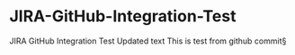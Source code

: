 # JIRA-GitHub-Integration-Test
JIRA GitHub Integration Test
Updated text 
This is test from github commit§
